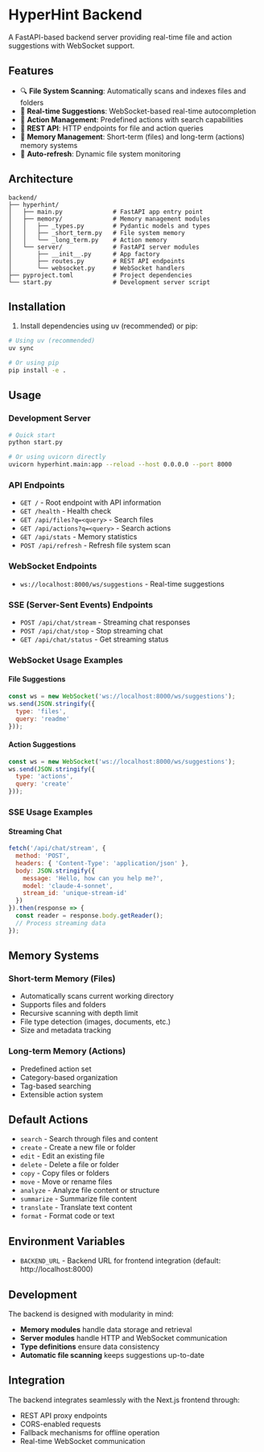 # HyperHint Backend

A FastAPI-based backend server providing real-time file and action suggestions with WebSocket support.

## Features

- 🔍 **File System Scanning**: Automatically scans and indexes files and folders
- 🚀 **Real-time Suggestions**: WebSocket-based real-time autocompletion
- 📝 **Action Management**: Predefined actions with search capabilities
- 🔌 **REST API**: HTTP endpoints for file and action queries
- 💾 **Memory Management**: Short-term (files) and long-term (actions) memory systems
- 🔄 **Auto-refresh**: Dynamic file system monitoring

## Architecture

```
backend/
├── hyperhint/
│   ├── main.py              # FastAPI app entry point
│   ├── memory/              # Memory management modules
│   │   ├── _types.py        # Pydantic models and types
│   │   ├── _short_term.py   # File system memory
│   │   └── _long_term.py    # Action memory
│   └── server/              # FastAPI server modules
│       ├── __init__.py      # App factory
│       ├── routes.py        # REST API endpoints
│       └── websocket.py     # WebSocket handlers
├── pyproject.toml           # Project dependencies
└── start.py                 # Development server script
```

## Installation

1. Install dependencies using uv (recommended) or pip:

```bash
# Using uv (recommended)
uv sync

# Or using pip
pip install -e .
```

## Usage

### Development Server

```bash
# Quick start
python start.py

# Or using uvicorn directly
uvicorn hyperhint.main:app --reload --host 0.0.0.0 --port 8000
```

### API Endpoints

- `GET /` - Root endpoint with API information
- `GET /health` - Health check
- `GET /api/files?q=<query>` - Search files
- `GET /api/actions?q=<query>` - Search actions
- `GET /api/stats` - Memory statistics
- `POST /api/refresh` - Refresh file system scan

### WebSocket Endpoints

- `ws://localhost:8000/ws/suggestions` - Real-time suggestions

### SSE (Server-Sent Events) Endpoints

- `POST /api/chat/stream` - Streaming chat responses
- `POST /api/chat/stop` - Stop streaming chat
- `GET /api/chat/status` - Get streaming status

### WebSocket Usage Examples

#### File Suggestions
```javascript
const ws = new WebSocket('ws://localhost:8000/ws/suggestions');
ws.send(JSON.stringify({
  type: 'files',
  query: 'readme'
}));
```

#### Action Suggestions
```javascript
const ws = new WebSocket('ws://localhost:8000/ws/suggestions');
ws.send(JSON.stringify({
  type: 'actions',
  query: 'create'
}));
```

### SSE Usage Examples

#### Streaming Chat
```javascript
fetch('/api/chat/stream', {
  method: 'POST',
  headers: { 'Content-Type': 'application/json' },
  body: JSON.stringify({
    message: 'Hello, how can you help me?',
    model: 'claude-4-sonnet',
    stream_id: 'unique-stream-id'
  })
}).then(response => {
  const reader = response.body.getReader();
  // Process streaming data
});
```

## Memory Systems

### Short-term Memory (Files)
- Automatically scans current working directory
- Supports files and folders
- Recursive scanning with depth limit
- File type detection (images, documents, etc.)
- Size and metadata tracking

### Long-term Memory (Actions)
- Predefined action set
- Category-based organization
- Tag-based searching
- Extensible action system

## Default Actions

- `search` - Search through files and content
- `create` - Create a new file or folder
- `edit` - Edit an existing file
- `delete` - Delete a file or folder
- `copy` - Copy files or folders
- `move` - Move or rename files
- `analyze` - Analyze file content or structure
- `summarize` - Summarize file content
- `translate` - Translate text content
- `format` - Format code or text

## Environment Variables

- `BACKEND_URL` - Backend URL for frontend integration (default: http://localhost:8000)

## Development

The backend is designed with modularity in mind:

- **Memory modules** handle data storage and retrieval
- **Server modules** handle HTTP and WebSocket communication
- **Type definitions** ensure data consistency
- **Automatic file scanning** keeps suggestions up-to-date

## Integration

The backend integrates seamlessly with the Next.js frontend through:
- REST API proxy endpoints
- CORS-enabled requests
- Fallback mechanisms for offline operation
- Real-time WebSocket communication 